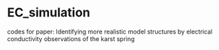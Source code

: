 # EC_simulation
codes for paper: Identifying more realistic model structures by electrical conductivity observations of the karst spring

